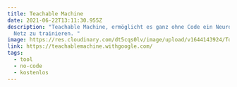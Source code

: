 ```yaml
---
title: Teachable Machine
date: 2021-06-22T13:11:30.955Z
description: "Teachable Machine, ermöglicht es ganz ohne Code ein Neuronales
  Netz zu trainieren. "
image: https://res.cloudinary.com/dt5cqs0lv/image/upload/v1644143924/Tools/Screenshot_2021-06-22_at_15-12-23_Teachable_Machine_vnqkbq_ek1xfa.jpg
link: https://teachablemachine.withgoogle.com/
tags:
  - tool
  - no-code
  - kostenlos
---
```

